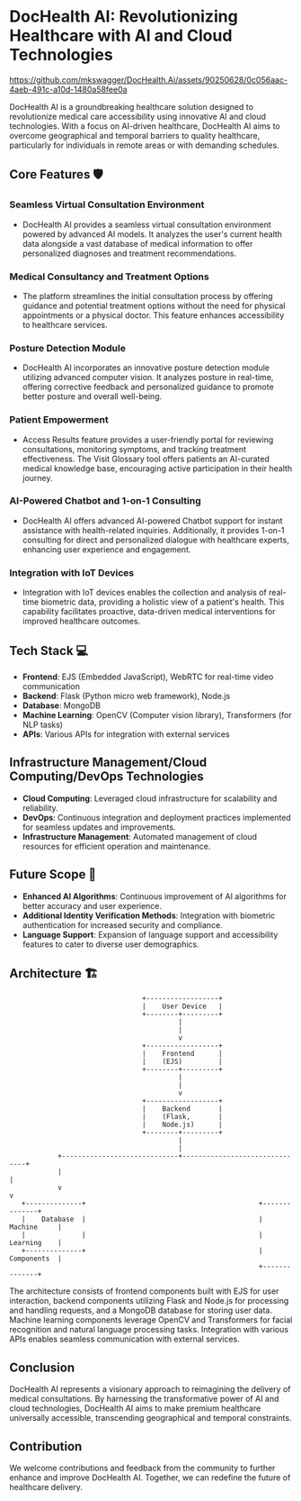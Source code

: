# DocHealth AI: Revolutionizing Healthcare with AI and Cloud Technologies

https://github.com/mkswagger/DocHealth.Ai/assets/90250628/0c056aac-4aeb-491c-a10d-1480a58fee0a



DocHealth AI is a groundbreaking healthcare solution designed to revolutionize medical care accessibility using innovative AI and cloud technologies. With a focus on AI-driven healthcare, DocHealth AI aims to overcome geographical and temporal barriers to quality healthcare, particularly for individuals in remote areas or with demanding schedules.

## Core Features 🛡️

### Seamless Virtual Consultation Environment

- DocHealth AI provides a seamless virtual consultation environment powered by advanced AI models. It analyzes the user's current health data alongside a vast database of medical information to offer personalized diagnoses and treatment recommendations.

### Medical Consultancy and Treatment Options

- The platform streamlines the initial consultation process by offering guidance and potential treatment options without the need for physical appointments or a physical doctor. This feature enhances accessibility to healthcare services.

### Posture Detection Module

- DocHealth AI incorporates an innovative posture detection module utilizing advanced computer vision. It analyzes posture in real-time, offering corrective feedback and personalized guidance to promote better posture and overall well-being.

### Patient Empowerment

- Access Results feature provides a user-friendly portal for reviewing consultations, monitoring symptoms, and tracking treatment effectiveness. The Visit Glossary tool offers patients an AI-curated medical knowledge base, encouraging active participation in their health journey.

### AI-Powered Chatbot and 1-on-1 Consulting

- DocHealth AI offers advanced AI-powered Chatbot support for instant assistance with health-related inquiries. Additionally, it provides 1-on-1 consulting for direct and personalized dialogue with healthcare experts, enhancing user experience and engagement.

### Integration with IoT Devices

- Integration with IoT devices enables the collection and analysis of real-time biometric data, providing a holistic view of a patient's health. This capability facilitates proactive, data-driven medical interventions for improved healthcare outcomes.

## Tech Stack 💻

- **Frontend**: EJS (Embedded JavaScript), WebRTC for real-time video communication
- **Backend**: Flask (Python micro web framework), Node.js
- **Database**: MongoDB
- **Machine Learning**: OpenCV (Computer vision library), Transformers (for NLP tasks)
- **APIs**: Various APIs for integration with external services

## Infrastructure Management/Cloud Computing/DevOps Technologies

- **Cloud Computing**: Leveraged cloud infrastructure for scalability and reliability.
- **DevOps**: Continuous integration and deployment practices implemented for seamless updates and improvements.
- **Infrastructure Management**: Automated management of cloud resources for efficient operation and maintenance.

## Future Scope 🌱

- **Enhanced AI Algorithms**: Continuous improvement of AI algorithms for better accuracy and user experience.
- **Additional Identity Verification Methods**: Integration with biometric authentication for increased security and compliance.
- **Language Support**: Expansion of language support and accessibility features to cater to diverse user demographics.

## Architecture 🏗️

                                     +------------------+
                                     |    User Device   |
                                     +--------+---------+
                                              |
                                              |
                                              v
                                     +------------------+
                                     |    Frontend      |
                                     |    (EJS)         |
                                     +--------+---------+
                                              |
                                              |
                                              v
                                     +------------------+
                                     |    Backend       |
                                     |    (Flask,       |
                                     |    Node.js)      |
                                     +--------+---------+
                                              |
                                              |
                +-----------------------------+-------------------------------+
                |                                                             |
                v                                                             v
       +--------------+                                           +--------------+
       |    Database  |                                           |  Machine     |
       |              |                                           |  Learning    |
       +--------------+                                           |  Components  |
                                                                  +--------------+


The architecture consists of frontend components built with EJS for user interaction, backend components utilizing Flask and Node.js for processing and handling requests, and a MongoDB database for storing user data. Machine learning components leverage OpenCV and Transformers for facial recognition and natural language processing tasks. Integration with various APIs enables seamless communication with external services.

## Conclusion

DocHealth AI represents a visionary approach to reimagining the delivery of medical consultations. By harnessing the transformative power of AI and cloud technologies, DocHealth AI aims to make premium healthcare universally accessible, transcending geographical and temporal constraints.

## Contribution

We welcome contributions and feedback from the community to further enhance and improve DocHealth AI. Together, we can redefine the future of healthcare delivery.
